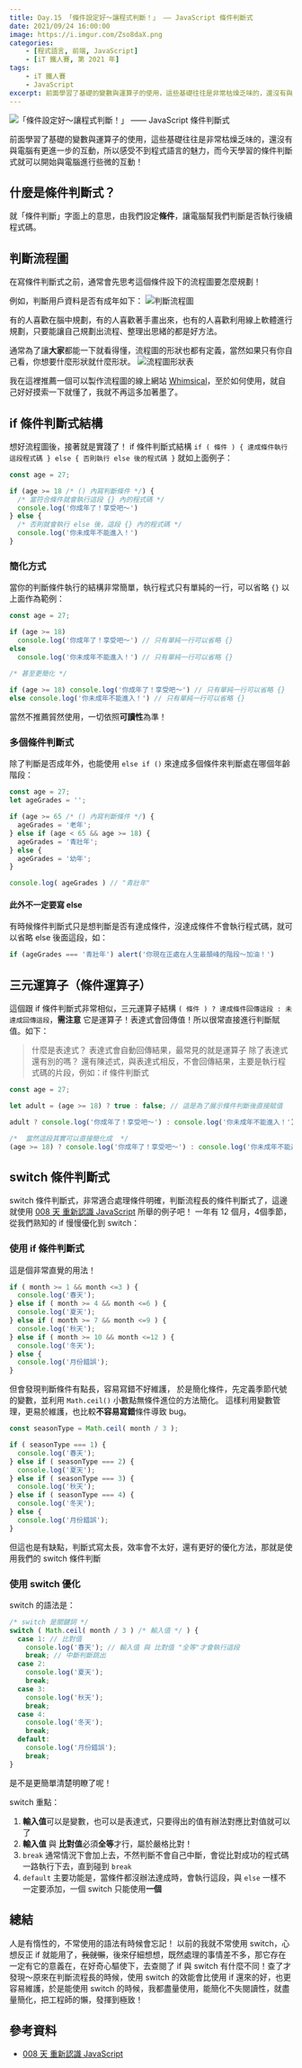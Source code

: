 ```yaml
---
title: Day.15 「條件設定好～讓程式判斷！」 —— JavaScript 條件判斷式
date: 2021/09/24 16:00:00
image: https://i.imgur.com/Zso8daX.png
categories:
    - [程式語言, 前端, JavaScript]
    - [iT 鐵人賽, 第 2021 年]
tags: 
    - iT 鐵人賽
    - JavaScript
excerpt: 前面學習了基礎的變數與運算子的使用，這些基礎往往是非常枯燥乏味的，還沒有與電腦有更進一步的互動，所以感受不到程式語言的魅力，而今天學習的條件判斷式就可以開始與電腦進行些微的互動！
---
```


![「條件設定好～讓程式判斷！」 —— JavaScript 條件判斷式](https://i.imgur.com/Zso8daX.png)

前面學習了基礎的變數與運算子的使用，這些基礎往往是非常枯燥乏味的，還沒有與電腦有更進一步的互動，所以感受不到程式語言的魅力，而今天學習的條件判斷式就可以開始與電腦進行些微的互動！

## 什麼是條件判斷式？

就「條件判斷」字面上的意思，由我們設定**條件**，讓電腦幫我們判斷是否執行後續程式碼。

## 判斷流程圖

在寫條件判斷式之前，通常會先思考這個條件設下的流程圖要怎麼規劃！

例如，判斷用戶資料是否有成年如下：
![判斷流程圖](https://i.imgur.com/8MzkGYV.png)

有的人喜歡在腦中規劃，有的人喜歡著手畫出來，也有的人喜歡利用線上軟體進行規劃，只要能讓自己規劃出流程、整理出思緒的都是好方法。

通常為了讓**大家**都能一下就看得懂，流程圖的形狀也都有定義，當然如果只有你自己看，你想要什麼形狀就什麼形狀。
![流程圖形狀表](https://i.imgur.com/3Dy8YqY.png)

我在這裡推薦一個可以製作流程圖的線上網站 [Whimsical](https://whimsical.com/)，至於如何使用，就自己好好摸索一下就懂了，我就不再這多加著墨了。

## if 條件判斷式結構

想好流程圖後，接著就是實踐了！
if 條件判斷式結構 `if ( 條件 ) { 達成條件執行這段程式碼 } else { 否則執行 else 後的程式碼 }` 就如上面例子：

```javascript
const age = 27;

if (age >= 18 /* () 內寫判斷條件 */) {
  /* 當符合條件就會執行這段 {} 內的程式碼 */
  console.log('你成年了！享受吧～')
} else {
  /* 否則就會執行 else 後，這段 {} 內的程式碼 */
  console.log('你未成年不能進入！')
}
```

### 簡化方式

當你的判斷條件執行的結構非常簡單，執行程式只有單純的一行，可以省略 `{}`
以上面作為範例：

```javascript
const age = 27;

if (age >= 18)
  console.log('你成年了！享受吧～') // 只有單純一行可以省略 {}
else
  console.log('你未成年不能進入！') // 只有單純一行可以省略 {}
  
/* 甚至更簡化 */

if (age >= 18) console.log('你成年了！享受吧～') // 只有單純一行可以省略 {}
else console.log('你未成年不能進入！') // 只有單純一行可以省略 {}
```

當然不推薦貿然使用，一切依照**可讀性**為準！

### 多個條件判斷式

除了判斷是否成年外，也能使用 `else if ()` 來達成多個條件來判斷處在哪個年齡階段：

```javascript
const age = 27;
let ageGrades = '';

if (age >= 65 /* () 內寫判斷條件 */) {
  ageGrades = '老年';
} else if (age < 65 && age >= 18) {
  ageGrades = '青壯年';
} else {
  ageGrades = '幼年';
}

console.log( ageGrades ) // "青壯年"
```

#### 此外不一定要寫 else

有時候條件判斷式只是想判斷是否有達成條件，沒達成條件不會執行程式碼，就可以省略 else 後面這段，如：

```javascript
if (ageGrades === '青壯年') alert('你現在正處在人生最顛峰的階段～加油！') 
```

## 三元運算子（條件運算子）

這個跟 if 條件判斷式非常相似，三元運算子結構 `( 條件 ) ? 達成條件回傳這段 : 未達成回傳這段`，**需注意** 它是運算子！表達式會回傳值！所以很常直接進行判斷賦值。如下：

> 什麼是表達式？ 表達式會自動回傳結果，最常見的就是運算子
> 除了表達式還有別的嗎？ 還有陳述式，與表達式相反，不會回傳結果，主要是執行程式碼的片段，例如：if 條件判斷式

```javascript
const age = 27;

let adult = (age >= 18) ? true : false; // 這是為了展示條件判斷後直接賦值

adult ? console.log('你成年了！享受吧～') : console.log('你未成年不能進入！'); // "你成年了！享受吧～"

/*  當然這段其實可以直接簡化成  */
(age >= 18) ? console.log('你成年了！享受吧～') : console.log('你未成年不能進入！'); // "你成年了！享受吧～"
```

## switch 條件判斷式

switch 條件判斷式，非常適合處理條件明確，判斷流程長的條件判斷式了，這邊就使用 [008 天 重新認識 JavaScript](https://www.tenlong.com.tw/products/9789864344130) 所舉的例子吧！
一年有 12 個月，4個季節，從我們熟知的 if 慢慢優化到 switch：

### 使用 if 條件判斷式

這是個非常直覺的用法！

```javascript
if ( month >= 1 && month <=3 ) {
  console.log('春天');
} else if ( month >= 4 && month <=6 ) {
  console.log('夏天');
} else if ( month >= 7 && month <=9 ) {
  console.log('秋天');
} else if ( month >= 10 && month <=12 ) {
  console.log('冬天');
} else {
  console.log('月份錯誤');
}
```

但會發現判斷條件有點長，容易寫錯不好維護，
於是簡化條件，先定義季節代號的變數，並利用 `Math.ceil()` 小數點無條件進位的方法簡化。
這樣利用變數管理，更易於維護，也比較**不容易寫錯**條件導致 bug。

```javascript
const seasonType = Math.ceil( month / 3 );

if ( seasonType === 1) {
  console.log('春天');
} else if ( seasonType === 2) {
  console.log('夏天');
} else if ( seasonType === 3) {
  console.log('秋天');
} else if ( seasonType === 4) {
  console.log('冬天');
} else {
  console.log('月份錯誤');
}
```

但這也是有缺點，判斷式寫太長，效率會不太好，還有更好的優化方法，那就是使用我們的 switch 條件判斷

### 使用 switch 優化

switch 的語法是：

```javascript
/* switch 是關鍵詞 */
switch ( Math.ceil( month / 3 ) /* 輸入值 */ ) {
  case 1: // 比對值
    console.log('春天'); // 輸入值 與 比對值 "全等"才會執行這段
    break; // 中斷判斷跳出
  case 2:
    console.log('夏天');
    break;
  case 3:
    console.log('秋天');
    break;
  case 4:
    console.log('冬天');
    break;
  default:
    console.log('月份錯誤');
    break;
}
```

是不是更簡單清楚明瞭了呢！

switch 重點：

1. **輸入值**可以是變數，也可以是表達式，只要得出的值有辦法對應比對值就可以了
2. **輸入值** 與 **比對值**必須**全等**才行，屬於嚴格比對！
3. `break` 通常情況下會加上去，不然判斷不會自己中斷，會從比對成功的程式碼一路執行下去，直到碰到 `break`
4. `default` 主要功能是，當條件都沒辦法達成時，會執行這段，與 `else` 一樣不一定要添加，一個 switch 只能使用**一個**

## 總結

人是有惰性的，不常使用的語法有時候會忘記！
以前的我就不常使用 switch，心想反正 if 就能用了，~~我就懶~~，後來仔細想想，既然處理的事情差不多，那它存在一定有它的意義在，在好奇心驅使下，去查閱了 if 與 switch 有什麼不同！查了才發現～原來在判斷流程長的時候，使用 switch 的效能會比使用 if 還來的好，也更容易維護，於是能使用 switch 的時候，我都盡量使用，能簡化不失閱讀性，就盡量簡化，把工程師的懶，發揮到極致！

## 參考資料

- [008 天 重新認識 JavaScript](https://www.tenlong.com.tw/products/9789864344130)
